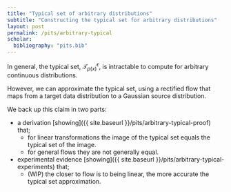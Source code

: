 ```yaml
---
title: "Typical set of arbitrary distributions"
subtitle: "Constructing the typical set for arbitrary distributions"
layout: post
permalink: /pits/arbitrary-typical
scholar:
  bibliography: "pits.bib"
---
```


<!-- % TODO in which cases does $x - f^{-1}(\alpha f(x))$ approximate $\nabla_x p_f(x)$?? -->

In general, the typical set, $\mathcal T_{p(x)}^{\epsilon}$, is intractable to compute for arbitrary continuous distributions.
<!-- (why?) -->
However, we can approximate the typical set, using a rectified flow that maps from a target data distribution to a Gaussian source distribution.

We back up this claim in two parts:

- a derivation [showing]({{ site.baseurl }}/pits/arbitrary-typical-proof) that;
  - for linear transformations the image of the typical set equals the typical set of the image.
  - for general flows they are not generally equal.
- experimental evidence [showing]({{ site.baseurl }}/pits/arbitrary-typical-experiments) that;
  - (WIP) the closer to flow is to being linear, the more accurate the typical set approximation.